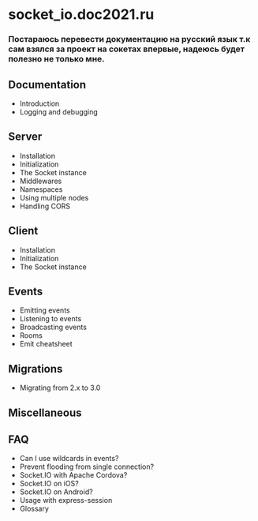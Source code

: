 # socket_io.doc2021.ru
### Постараюсь перевести документацию на русский язык т.к сам взялся за проект на сокетах впервые, надеюсь будет полезно не только мне.
## Documentation
* Introduction
* Logging and debugging
## Server
* Installation
* Initialization
* The Socket instance
* Middlewares
* Namespaces
* Using multiple nodes
* Handling CORS
## Client
* Installation
* Initialization
* The Socket instance
## Events
* Emitting events
* Listening to events
* Broadcasting events
* Rooms
* Emit cheatsheet
## Migrations
* Migrating from 2.x to 3.0
## Miscellaneous
## FAQ
* Can I use wildcards in events?
* Prevent flooding from single connection?
* Socket.IO with Apache Cordova?
* Socket.IO on iOS?
* Socket.IO on Android?
* Usage with express-session
* Glossary
